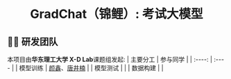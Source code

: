<h1 align="center">GradChat（锦鲤）: 考试大模型</h1>


## 👨‍💻 研发团队

本项目由**华东理工大学 X-D Lab**课题组发起:
| 主要分工 | 参与同学 |
| :----: | :---- |
| 模型训练 | [颜鑫](https://github.com/thomas-yanxin)、[唐井楠](https://github.com/jingnant) |
| 模型测试 |  |
| 数据构建 |  |
